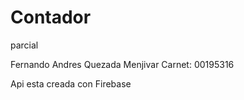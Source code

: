 # Contador
parcial

Fernando Andres Quezada Menjivar
Carnet: 00195316

Api esta creada con Firebase
